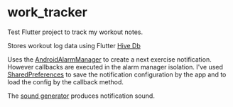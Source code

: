 # work_tracker

Test Flutter project to track my workout notes.

Stores workout log data using Flutter [Hive Db](https://docs.hivedb.dev/#/) 

Uses the 
[AndroidAlarmManager](https://pub.dev/packages/android_alarm_manager_plus)
to create a next exercise notification.
However callbacks are executed in the alarm manager isolation. 
I've used 
[SharedPreferences](https://pub.dev/packages/shared_preferences)
 to save the notification configuration by the app and to load the config by the callback method.

The [sound generator](https://pub.dev/packages/sound_generator) 
produces notification sound.
